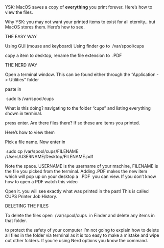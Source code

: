 YSK: MacOS saves a copy of **everything** you print forever. Here’s how to view the files.

Why YSK: you may not want your printed items to exist for all eternity.. but MacOS stores them. Here’s how to see.

THE EASY WAY

Using GUI (mouse and keyboard) Using finder go to  /var/spool/cups 

copy a item to desktop, rename the file extension to  .PDF 

THE NERD WAY

Open a terminal window. This can be found either through the “Application -> Utilities” folder

paste in

 sudo ls /var/spool/cups 

What is this doing? navigating to the folder “cups” and listing everything shown in terminal.

press enter. Are there files there? If so these are items you printed.

Here’s how to view them

Pick a file name. Now enter in

 sudo cp /var/spool/cups/FILENAME /Users/USERNAME/Desktop/FILENAME.pdf 

Note the space. USERNAME is the username of your machine, FILENAME is the file you picked from the terminal. Adding .PDF makes the new item which will pop up on your desktop a  .PDF  you can view. If you don’t know how to open a PDF watch this video

Open it. you will see exactly what was printed in the past! This is called CUPS Printer Job History.

DELETING THE FILES

To delete the files open  /var/spool/cups  in Finder and delete any items in that folder.

to protect the safety of your computer I’m not going to explain how to delete all files in the folder via terminal as it is too easy to make a mistake and wipe out other folders. If you’re using Nerd options you know the command.